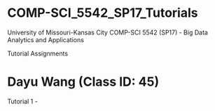 # COMP-SCI_5542_SP17_Tutorials

University of Missouri-Kansas City
COMP-SCI 5542 (SP17) - Big Data Analytics and Applications

Tutorial Assignments

# Dayu Wang (Class ID: 45)

Tutorial 1 - 
